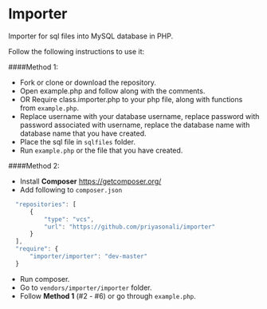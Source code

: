 # Importer

Importer for sql files into MySQL database in PHP.

Follow the following instructions to use it:

####Method 1:

* Fork or clone or download the repository.
* Open example.php and follow along with the comments.
* OR Require class.importer.php to your php file, along with functions from `example.php`.
* Replace username with your database username, replace password with password associated with username, replace the database name with database name that you have created.
* Place the sql file in `sqlfiles` folder.
* Run `example.php` or the file that you have created.

####Method 2:

* Install **Composer** <https://getcomposer.org/>
* Add following to `composer.json`
```js
  "repositories": [
      {
          "type": "vcs",
          "url": "https://github.com/priyasonali/importer"
      }
  ],
  "require": {
      "importer/importer": "dev-master"
  }
```
* Run composer.
* Go to `vendors/importer/importer` folder.
* Follow **Method 1** (#2 - #6) or go through `example.php`.
